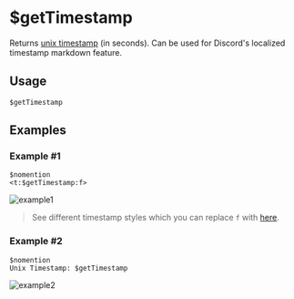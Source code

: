 # $getTimestamp
Returns [unix timestamp](https://www.unixtimestamp.com/) (in seconds). Can be used for Discord's localized timestamp markdown feature.

## Usage
```
$getTimestamp
```

## Examples
### Example #1
```
$nomention
<t:$getTimestamp:f>
```
![example1](https://user-images.githubusercontent.com/69215413/138787654-73590a6f-9d8f-493d-8929-d308db12f846.png)
> See different timestamp styles which you can replace `f` with [here](https://discord.com/developers/docs/reference#message-formatting-timestamp-styles).

### Example #2
```
$nomention
Unix Timestamp: $getTimestamp
```

![example2](https://user-images.githubusercontent.com/69215413/125980242-02e20d79-3cb6-45c0-b9d8-07da4844eb89.png)